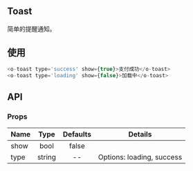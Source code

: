 ## Toast 

简单的提醒通知。

## 使用

```js
<o-toast type='success' show={true}>支付成功</o-toast>
<o-toast type='loading' show={false}>加载中</o-toast>
```

## API

### Props

|  **Name**  | **Type**        | **Defaults**  | **Details**  |
| ------------- |:-------------:|:-----:|:-------------:|
| show  | bool | false  ||
| type  | string | -- |Options: loading, success|
